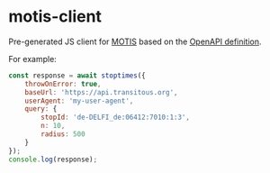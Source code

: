# motis-client

Pre-generated JS client for [MOTIS](https://github.com/motis-project/motis) based on the [OpenAPI definition](https://redocly.github.io/redoc/?url=https://raw.githubusercontent.com/motis-project/motis/refs/heads/master/openapi.yaml#tag/routing/operation/plan).

For example:

```js
const response = await stoptimes({
	throwOnError: true,
	baseUrl: 'https://api.transitous.org',
	userAgent: 'my-user-agent',
	query: {
		stopId: 'de-DELFI_de:06412:7010:1:3',
		n: 10,
		radius: 500
	}
});
console.log(response);
```
